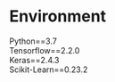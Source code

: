 <H1>Environment</H1>
Python==3.7</br>
Tensorflow==2.2.0</br>
Keras==2.4.3</br>
Scikit-Learn==0.23.2</br>
